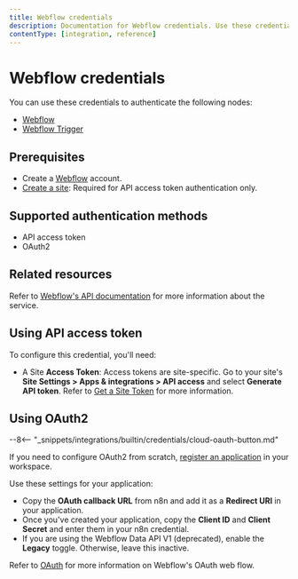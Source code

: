 ```yaml
---
title: Webflow credentials
description: Documentation for Webflow credentials. Use these credentials to authenticate Webflow in n8n, a workflow automation platform.
contentType: [integration, reference]
---
```


# Webflow credentials

You can use these credentials to authenticate the following nodes:

- [Webflow](/integrations/builtin/app-nodes/n8n-nodes-base.webflow.md)
- [Webflow Trigger](/integrations/builtin/trigger-nodes/n8n-nodes-base.webflowtrigger.md)

## Prerequisites

- Create a [Webflow](https://webflow.com/) account.
- [Create a site](https://developers.webflow.com/data/reference/structure-1#sites): Required for API access token authentication only.

## Supported authentication methods

- API access token
- OAuth2

## Related resources

Refer to [Webflow's API documentation](https://developers.webflow.com/data/reference/rest-introduction) for more information about the service.

## Using API access token

To configure this credential, you'll need:

- A Site **Access Token**: Access tokens are site-specific. Go to your site's **Site Settings > Apps & integrations > API access** and select **Generate API token**. Refer to [Get a Site Token](https://developers.webflow.com/data/v1.0.0/docs/get-a-site-token) for more information.

## Using OAuth2

--8<-- "_snippets/integrations/builtin/credentials/cloud-oauth-button.md"

If you need to configure OAuth2 from scratch, [register an application](https://developers.webflow.com/data/docs/register-an-app) in your workspace.

Use these settings for your application:

- Copy the **OAuth callback URL** from n8n and add it as a **Redirect URI** in your application.
- Once you've created your application, copy the **Client ID** and **Client Secret** and enter them in your n8n credential.
- If you are using the Webflow Data API V1 (deprecated), enable the **Legacy** toggle. Otherwise, leave this inactive.

Refer to [OAuth](https://developers.webflow.com/data/reference/oauth-app) for more information on Webflow's OAuth web flow.
